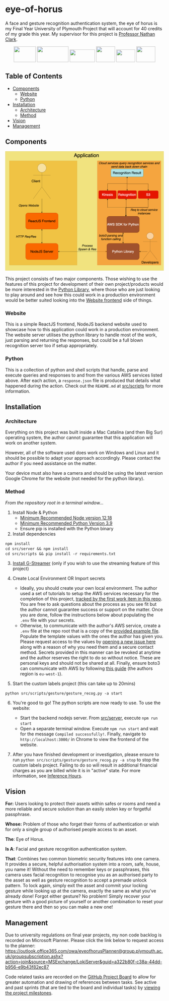# eye-of-horus

A face and gesture recognition authentication system, the eye of horus is my Final Year University of Plymouth Project that will account for 40 credits of my grade this year. My supervisor for this project is [Professor Nathan Clark](https://www.plymouth.ac.uk/staff/nathan-clarke).

<p align="center">
    <a href="https://aws.amazon.com/s3/"><img height="50px" width="70px" src="https://www.alooma.com/img/integrations/s3.png"/></a>
    <a href="https://aws.amazon.com/rekognition/"><img height="50px" width="100px" src="https://miro.medium.com/max/600/1*ozYrdn7kUvdkQ2Eh6PARkg.png"/></a>
    <a href="https://aws.amazon.com/kinesis/"><img height="40px" width="80px" src="https://miro.medium.com/max/595/0*UQBKjEff1uIsXH8W"/></a>
    <a href="https://www.python.org/"><img height="50px" width="60px" src="https://images.ctfassets.net/mrop88jh71hl/55rrbZfwMaURHZKAUc5oOW/9e5fe805eb03135b82e962e92169ce6d/python-programming-language.png"/></a>
    <a href="https://reactjs.org/"><img height="40px" width="60px" src="https://upload.wikimedia.org/wikipedia/commons/thumb/a/a7/React-icon.svg/1200px-React-icon.svg.png"/></a>
    <a href="https://nodejs.org/en/"><img height="50px" width="60px" src="https://images.tutorialedge.net/images/node.png"/></a>
</p>

## Table of Contents

- [Components](#Components)
    - [Website](#Website)
    - [Python](#Python)
- [Installation](#Installation)
    - [Architecture](#Architecture)
    - [Method](#Method)
- [Vision](#Vision)
- [Management](#Management)

## Components

![Image of the project structure](public/Architecture.png)

This project consists of two major components. Those wishing to use the features of this project for development of their own project/products would be more interested in the [Python Library](#Python), where those who are just looking to play around and see how this could work in a production environment would be better suited looking into the [Website frontend](#Website) side of things.

### Website

This is a simple ReactJS frontend, NodeJS backend website used to showcase how to this application could work in a production environment. The website server utilises the python library to handle most of the work, just parsing and returning the responses, but could be a full blown recognition server too if setup appropriately.

### Python

This is a collection of python and shell scripts that handle, parse and execute queries and responses to and from the various AWS services listed above. After each action, a `response.json` file is produced that details what happened during the action. Check out the `README.md` at [src/scripts](src/scripts) for more information.

## Installation

### Architecture

Everything on this project was built inside a Mac Catalina (and then Big Sur) operating system, the author cannot guarantee that this application will work on another system.

However, all of the software used does work on Windows and Linux and it should be possible to adapt your approach accordingly. Please contact the author if you need assistance on the matter.

Your device must also have a camera and should be using the latest version Google Chrome for the website (not needed for the python library).

### Method

*From the repository root in a terminal window...*

1. Install Node & Python
    - [Minimum Recommended Node version 12.18](https://nodejs.org/en/)
    - [Minimum Recommended Python Version 3.9](https://www.python.org/downloads/)
    - Ensure pip is installed with the Python binary
2. Install dependencies

```shell
npm install
cd src/server && npm install
cd src/scripts && pip install -r requirements.txt
```

3. [Install G-Streamer](https://docs.aws.amazon.com/rekognition/latest/dg/streaming-using-gstreamer-plugin.html) (only if you wish to use the streaming feature of this project)

4. Create Local Environment OR Import secrets
    - Ideally, you should create your own local environment. The author used a set of tutorials to setup the AWS services necessary for the completion of this project, [tracked by the first work item in this repo](https://github.com/M-Davies/eye-of-horus/issues/1). You are free to ask questions about the process as you see fit but the author cannot guarantee success or support on the matter. Once you are done, follow the instructions below about populating the `.env` file with your secrets.
    - Otherwise, to communicate with the author's AWS service, create a `.env` file at the repo root that is a copy of the [provided example file](example.env). Populate the template values with the ones the author has given you. Please request access to the values by [opening a new issue here](https://github.com/M-Davies/eye-of-horus/issues/new) along with a reason of why you need them and a secure contact method. Secrets provided in this manner can be revoked at anytime and the author reserves the right to do so without notice. These are personal keys and should not be shared at all. Finally, ensure boto3 can communicate with AWS by following [this guide](https://github.com/boto/boto3#using-boto3) (the authors region is `eu-west-1`).

5. Start the custom labels project (this can take up to 20mins)

```shell
python src/scripts/gesture/gesture_recog.py -a start
```

6. You're good to go! The python scripts are now ready to use. To use the website:
    - Start the backend nodejs server. From [src/server](src/server), execute `npm run start`
    - Open a separate terminal window. Execute `npm run start` and wait for the message `Compiled successfully!`. Finally, navigate to `http://localhost:3000/` in Chrome to view the frontend of the website.

7. After you have finished development or investigation, please ensure to run `python src/scripts/gesture/gesture_recog.py -a stop` to stop the custom labels project. Failing to do so will result in additional financial charges as you are billed while it is in "active" state. For more information, see [Inference Hours](https://aws.amazon.com/rekognition/pricing/).

## Vision

**For:** Users looking to protect their assets within safes or rooms and need a more reliable and secure solution than an easily stolen key or forgetful passphrase.

**Whose:** Problem of those who forget their forms of authentication or wish for only a single group of authorised people access to an asset.

**The**: Eye of Horus.

**Is A**: Facial and gesture recognition authentication system.

**That**: Combines two common biometric security features into one camera. It provides a secure, helpful authorisation system into a room, safe, house, you name it! Without the need to remember keys or passphrases, this camera uses facial recognition to recognise you as an authorised party to the asset as well as gesture recognition to accept a premade unlock pattern. To lock again, simply exit the asset and commit your locking gesture while looking up at the camera, exactly the same as what you’ve already done! Forgot either gesture? No problem! Simply recover your gesture with a good picture of yourself or another combination to reset your gesture there and then so you can make a new one!

## Management

Due to university regulations on final year projects, my non code backlog is recorded on Microsoft Planner. Please click the link below to request access to the planner:
https://outlook.office365.com/owa/eyeofhorusPlanner@group.plymouth.ac.uk/groupsubscription.ashx?action=join&source=MSExchange/LokiServer&guid=a322b80f-c38a-44dd-b956-e9b43f82ec87

Code related tasks are recorded on the [GitHub Project Board](https://github.com/M-Davies/eye-of-horus/projects/1) to allow for greater automation and drawing of references between tasks. See active and past sprints (that are tied to the board and individual tasks) by [viewing the project milestones](https://github.com/M-Davies/eye-of-horus/milestones).
